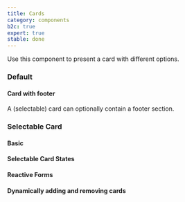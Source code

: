 ```yaml
---
title: Cards
category: components
b2c: true
expert: true
stable: done
---
```


Use this component to present a card with different options.

### Default

<!-- example(card) -->

#### Card with footer
A (selectable) card can optionally contain a footer section.

<!-- example(card-footer) -->

### Selectable Card

#### Basic

<!-- example(selectable-card-basic) -->

#### Selectable Card States

<!-- example(selectable-card-states) -->

#### Reactive Forms

<!-- example(selectable-card-reactive) -->

#### Dynamically adding and removing cards

<!-- example(selectable-card-dynamic) -->
